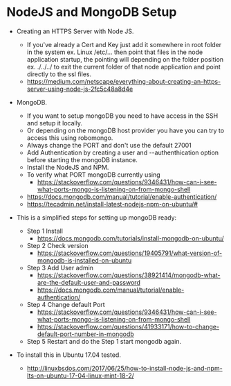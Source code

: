 # NodeJS and MongoDB Setup

* Creating an HTTPS Server with Node JS.
    - If you've already a Cert and Key just add it somewhere in root folder in the system ex. Linux /etc/...
    then point that files in the node application startup, the pointing will depending on the folder position
    ex. ./../../ to exit the current folder of that node application and point directly to the ssl files.
    - https://medium.com/netscape/everything-about-creating-an-https-server-using-node-js-2fc5c48a8d4e

* MongoDB.
    - If you want to setup mongoDB you need to have access in the SSH and setup it locally.
    - Or depending on the mongoDB host provider you have you can try to access this using robomongo.
    - Always change the PORT and don't use the default 27001 
    - Add Authentication by creating a user and --authenthication option before starting the mongoDB instance.
    - Install the NodeJS and NPM.
    - To verify what PORT mongoDB currently using
        * https://stackoverflow.com/questions/9346431/how-can-i-see-what-ports-mongo-is-listening-on-from-mongo-shell
    - https://docs.mongodb.com/manual/tutorial/enable-authentication/
    - https://tecadmin.net/install-latest-nodejs-npm-on-ubuntu/#

* This is a simplified steps for setting up mongoDB ready:
    - Step 1 Install
        * https://docs.mongodb.com/tutorials/install-mongodb-on-ubuntu/
    - Step 2 Check version
        * https://stackoverflow.com/questions/19405791/what-version-of-mongodb-is-installed-on-ubuntu
    - Step 3 Add User admin
        * https://stackoverflow.com/questions/38921414/mongodb-what-are-the-default-user-and-password
        * https://docs.mongodb.com/manual/tutorial/enable-authentication/
    - Step 4 Change default Port
        * https://stackoverflow.com/questions/9346431/how-can-i-see-what-ports-mongo-is-listening-on-from-mongo-shell
        * https://stackoverflow.com/questions/41933171/how-to-change-default-port-number-in-mongodb
    - Step 5 Restart and do the Step 1 start mongodb again.
    
* To install this in Ubuntu 17.04 tested.
    - http://linuxbsdos.com/2017/06/25/how-to-install-node-js-and-npm-lts-on-ubuntu-17-04-linux-mint-18-2/